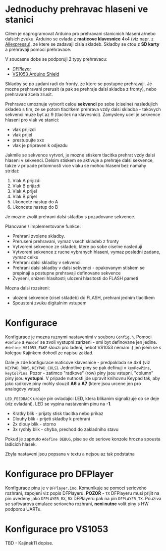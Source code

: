 # Jednoduchy prehravac hlaseni ve stanici

Cilem je naprogramovat Arduino pro prehravani stanicnich hlaseni a/nebo dalsich zvuku. Arduino se ovlada z **maticove klavesnice** 4x4 (viz napr. z [Aliexpressu](https://www.aliexpress.com/item/32656556339.html)), ze ktere se zadavaji cisla skladeb. Skladby se ctou z **SD karty** a prehravaji pomoci prehravace.

V soucasne dobe se podporuji 2 typy prehravacu:
* [DFPlayer](https://www.aliexpress.com/item/32677381035.htm)
* [VS1053 Arduino Shield](https://www.aliexpress.com/item/2037926167.html)

Skladby se po zadani radi do fronty, ze ktere se postupne prehravaji. Je mozne prehravani prerusit (a pak se prehraje dalsi skladba z fronty), nebo prehravani zcela zrusit. 

Prehravac umoznuje vytvorit celou **sekvenci** po sobe (ciselne) nasledujich skladeb s tim, ze se potom tlacitkem prehrava vzdy dalsi skladba - takovych sekvenci muze byt az 9 (tlacitek na klavesnici). Zamysleny ucel je sekvence hlaseni pro vlak ve stanici:
* vlak prijizdi
* vlak prijel
* prestupujte xxx
* vlak je pripraven k odjezdu

Jakmile se sekvence vytvori, je mozne stiskem tlacitka prehrat vzdy dalsi hlaseni v sekvenci. Delsim stiskem se aktivuje a prehraje dalsi sekvence, takze v pripade pritomnosti vice vlaku se mohou hlaseni bez namahy stridat:
1. Vlak A prijizdi
2. Vlak B prijizdi
3. Vlak A prijel
4. Vlak B prijel
5. Ukoncete nastup do A
6. Ukoncete nastup do B

Je mozne zvolit prehrani dalsi skladby s pozadovane sekvence. 

Planovane / implementovane funkce:
* Prehrani zvolene skladby.
* Preruseni prehravani, vymaz vsech skladeb z fronty
* Vytvoreni sekvence ze skladeb, ktere po sobe ciselne nasleduji
* Vytvoreni sekvence z rucne vybranych hlaseni, vymaz posledni zadane, vymaz celku
* Prehrani dalsi skladby v sekvenci
* Prehrani dalsi skladby v dalsi sekvenci - opakovanym stiskem se prepinaji a postupne prehravaji definovane sekvence
* Zvyseni, snizeni hlasitosti; ulozeni hlasitosti do FLASH pameti

Mozna dalsi rozsireni:
* ulozeni sekvence (cisel skladeb) do FLASH, prehrani jednim tlacitkem
* Spousteni zvuku digitalnim vstupem

# Konfigurace
Konfigurace je mozna ruznymi nastavenimi v souboru `Config.h`. Pomoci `#define` a `#undef` se zvoli vystupni zarizeni - smi byt definovane jen jedine. `#define VS1053_FAKE` slouzi pro ladeni, nebot VS1053 nemam :) jen jsem se s kolegou Kajinkem dohodl ze napisu zaklad.

Dale je zde konfigurace maticove klavesnice - predpoklada se 4x4 (viz `KEYPAD_ROWS`, `KEYPAD_COLS`). Jednotlive piny se pak definuji v `keyRowPins`, `keyColPins`. Pozor - zatimco "radkove" (row) piny jsou vstupni, "column" piny jsou **vystupni**. V pripade nutnosti jde upravit knihovnu Keypad tak, aby jako radkove piny mohly slouzit **A6** a **A7** (ktere jsou urcene jen pro analogovy vstup)

`LED_FEEDBACK` urcuje pin ovladajici LED, ktera blikanim signalizuje co se deje (viz ovladani). LED se vypina nastavenim pinu na **-1**.
* Kratky blik - prijaty stisk tlacitka nebo prikaz
* Dlouhy blik - prijeti skladby k prehrani
* 2x dlouy blik - storno
* 3x rychly blik - chyba, prechod do zakladniho stavu

Pokud je zapnuto `#define DEBUG`, pise se do seriove konzole hrozna spousta ladicich hlasek.

Zbyla nastaveni jsou popsana v textu a nejsou az tak podstatna

# Konfigurace pro DFPlayer
Konfigurace pinu je v `DFPlayer.ino`. Komunikuje se pomoci serioveho rozhrani, zapojeni viz popis DFPlayeru. **POZOR** - `TX` DFPlayeru musi prijit na pin uvedeny jako `DFPLAYER_RX`, `RX` DFPlayeru pak na pin `DFPLAYER_TX`. Pouziva se softwarova emulace serioveho rozhrani, **neni nutne** volit piny s HW podporou UARTu.

# Konfigurace pro VS1053
TBD - Kajinek11 dopise.

